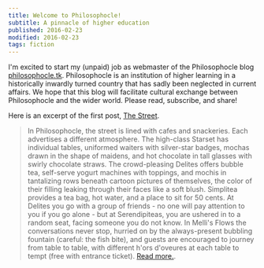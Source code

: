 ```yaml
---
title: Welcome to Philosophocle!
subtitle: A pinnacle of higher education
published: 2016-02-23
modified: 2016-02-23
tags: fiction
---
```


I'm excited to start my (unpaid) job as webmaster of the Philosophocle blog [philosophocle.tk](philosophocle.tk). Philosophocle is an institution of higher learning in a historically inwardly turned country that has sadly been neglected in current affairs. We hope that this blog will facilitate cultural exchange between Philosophocle and the wider world. Please read, subscribe, and share!

Here is an excerpt of the first post, [The Street](http://holdenlee.github.io/philosophocle/posts/the-street.html).

> In Philosophocle, the street is lined with cafes and snackeries. Each advertises a different atmosphere. The high-class Starset has individual tables, uniformed waiters with silver-star badges, mochas drawn in the shape of maidens, and hot chocolate in tall glasses with swirly chocolate straws. The crowd-pleasing Delites offers bubble tea, self-serve yogurt machines with toppings, and mochis in tantalizing rows beneath cartoon pictures of themselves, the color of their filling leaking through their faces like a soft blush. <!--more--> Simplitea provides a tea bag, hot water, and a place to sit for 50 cents. At Delites you go with a group of friends - no one will pay attention to you if you go alone - but at Serendipiteas, you are ushered in to a random seat, facing someone you do not know. In Melli's Flows the conversations never stop, hurried on by the always-present bubbling fountain (careful: the fish bite), and guests are encouraged to journey from table to table, with different h'ors d'oveures at each table to tempt (free with entrance ticket). [Read more.](http://holdenlee.github.io/philosophocle/posts/the-street.html).
